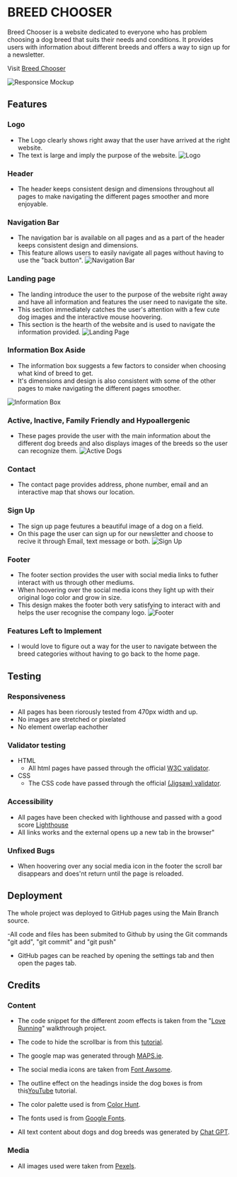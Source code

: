 # BREED CHOOSER

Breed Chooser is a website dedicated to everyone who has  problem choosing a dog breed that suits their needs and conditions. It provides users with information about different breeds and offers a way to sign up for a newsletter.

Visit [Breed Chooser](https://tossan99.github.io/dog-lovers/) 

![Responsice Mockup](assets/images/am-i-responsive.jpg)

## Features

### Logo

- The Logo clearly shows right away that the user have arrived at the right website.
- The text is large and imply the purpose of the website.
![Logo](assets/images/logo.jpg)

### Header

- The header keeps consistent design and dimensions throughout all pages to make navigating the different pages smoother and more enjoyable.

### Navigation Bar

- The navigation bar is available on all pages and as a part of the header keeps consistent design and dimensions.
- This feature allows users to easily navigate all pages without having to use the "back button". 
![Navigation Bar](assets/images/nav-menu.jpg)

### Landing page

- The landing introduce the user to the purpose of the website right away and have all information and features the user need to navigate the site.
- This section immediately catches the user's attention with a few cute dog images and the interactive mouse hoovering.
- This section is the hearth of the website and is used to navigate the information provided.
![Landing Page](assets/images/landing-page.jpg)

### Information Box Aside

- The information box suggests a few factors to consider when choosing what kind of breed to get.
- It's dimensions and design is also consistent with some of the other pages to make navigating the different pages smoother.

![Information Box](assets/images/information-box-aside.jpg)

### Active, Inactive, Family Friendly and Hypoallergenic

- These pages provide the user with the main information about the different dog breeds and also displays images of the breeds so the user can recognize them.
![Active Dogs](assets/images/active-dog.jpg)
### Contact

- The contact page provides address, phone number, email and an interactive map that shows our location.

### Sign Up

- The sign up page feutures a beautiful image of a dog on a field.
- On this page the user can sign up for our newsletter and choose to recive it through Email, text message or both.
![Sign Up](assets/images/sign-up.jpg)

### Footer

- The footer section provides the user with social media links to futher interact with us through other mediums.
- When hoovering over the social media icons they light up with their original logo color and grow in size.
- This design makes the footer both very satisfying to interact with and helps the user recognise the company logo.
![Footer](assets/images/footer.jpg)

### Features Left to Implement

- I would love to figure out a way for the user to navigate between the breed categories without having to go back to the home page.

## Testing

### Responsiveness

- All pages has been riorously tested from 470px width and up.
- No images are stretched or pixelated
- No element owerlap eachother

### Validator testing

- HTML
  - All html pages have passed through the official [W3C validator](https://validator.w3.org/).
- CSS
  - The CSS code have passed through the official [(Jigsaw) validator](https://jigsaw.w3.org/css-validator/).

### Accessibility

- All pages have been checked with lighthouse and passed with a good score
[Lighthouse](/assets/images/l)
- All links works and the external opens up a new tab in the browser"

### Unfixed Bugs

- When hoovering over any social media icon in the footer the scroll bar disappears and does'nt return until the page is reloaded.

## Deployment

The whole project was deployed to GitHub pages using the Main Branch source.

-All code and files has been submited to Github by using the Git commands "git add", "git commit" and "git push"
- GitHub pages can be reached by opening the settings tab and then open the pages tab.

## Credits

### Content

- The code snippet for the different zoom effects is taken from the "[Love Running](https://www.youtube.com/watch?v=F0XY13Fjblw&t=77s)" walkthrough project.

- The code to hide the scrollbar is from this [tutorial](https://www.w3schools.com/howto/howto_css_hide_scrollbars.asp).

- The google map was generated through [MAPS.ie](https://www.maps.ie/create-google-map/).

- The social media icons are taken from [Font Awsome](https://fontawesome.com/).

- The outline effect on the headings inside the dog boxes is from this[YouTube](https://www.youtube.com/watch?v=Hx1p1vQeHCg) tutorial.

- The color palette used is from [Color Hunt](https://colorhunt.co/palette/27374d526d829db2bfdde6ed).

- The fonts used is from [Google Fonts](https://fonts.google.com/).

- All text content about dogs and dog breeds was generated by [Chat GPT](https://openai.com/blog/chatgpt).
### Media

- All images used were taken from [Pexels](https://www.pexels.com/).


